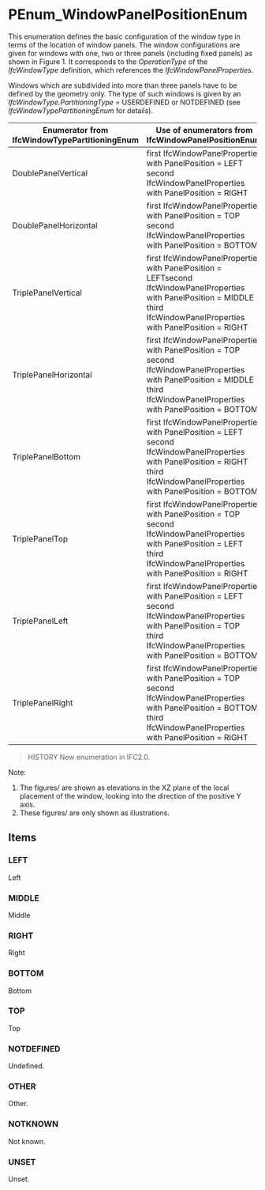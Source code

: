 # PEnum_WindowPanelPositionEnum

This enumeration defines the basic configuration of the window type in terms of the location of window panels. The window configurations are given for windows with one, two or three panels (including fixed panels) as shown in Figure 1. It corresponds to the _OperationType_ of the _IfcWindowType_ definition, which references the _IfcWindowPanelProperties_.

Windows which are subdivided into more than three panels have to be defined by the geometry only. The type of such windows is given by an _IfcWindowType.PartitioningType_ = USERDEFINED or NOTDEFINED (see _IfcWindowTypePartitioningEnum_ for details).

| Enumerator from IfcWindowTypePartitioningEnum | Use of enumerators from IfcWindowPanelPositionEnum | Figure |
| --- | --- | --- |
| DoublePanelVertical | first IfcWindowPanelProperties with PanelPosition = LEFT<br>second IfcWindowPanelProperties with PanelPosition = RIGHT | ![](../../../../figures/ifcwindowpanelpositionenum-fig01.gif) |
| DoublePanelHorizontal | first IfcWindowPanelProperties with PanelPosition = TOP<br>second IfcWindowPanelProperties with PanelPosition = BOTTOM | ![](../../../../figures/ifcwindowpanelpositionenum-fig02.gif) |
| TriplePanelVertical | first IfcWindowPanelProperties with PanelPosition = LEFT<be>second IfcWindowPanelProperties with PanelPosition = MIDDLE<br>third IfcWindowPanelProperties with PanelPosition = RIGHT | ![](../../../../figures/ifcwindowpanelpositionenum-fig03.gif) |
| TriplePanelHorizontal | first IfcWindowPanelProperties with PanelPosition = TOP<br>second IfcWindowPanelProperties with PanelPosition = MIDDLE<br>third IfcWindowPanelProperties with PanelPosition = BOTTOM | ![](../../../../figures/ifcwindowpanelpositionenum-fig04.gif) |
| TriplePanelBottom | first IfcWindowPanelProperties with PanelPosition = LEFT<br>second IfcWindowPanelProperties with PanelPosition = RIGHT<br>third IfcWindowPanelProperties with PanelPosition = BOTTOM | ![](../../../../figures/ifcwindowpanelpositionenum-fig05.gif) |
| TriplePanelTop | first IfcWindowPanelProperties with PanelPosition = TOP<br>second IfcWindowPanelProperties with PanelPosition = LEFT<br>third IfcWindowPanelProperties with PanelPosition = RIGHT | ![](../../../../figures/ifcwindowpanelpositionenum-fig06.gif) |
| TriplePanelLeft | first IfcWindowPanelProperties with PanelPosition = LEFT<br>second IfcWindowPanelProperties with PanelPosition = TOP<br>third IfcWindowPanelProperties with PanelPosition = BOTTOM | ![](../../../../figures/ifcwindowpanelpositionenum-fig07.gif) |
| TriplePanelRight | first IfcWindowPanelProperties with PanelPosition = TOP<br>second IfcWindowPanelProperties with PanelPosition = BOTTOM<br>third IfcWindowPanelProperties with PanelPosition = RIGHT | ![](../../../../figures/ifcwindowpanelpositionenum-fig08.gif) |

> HISTORY  New enumeration in IFC2.0.

Note:

1. The figures/ are shown as elevations in the XZ plane of the local placement of the window, looking into the direction of the positive Y axis.
2. These figures/ are only shown as illustrations.

## Items

### LEFT
Left

### MIDDLE
Middle

### RIGHT
Right

### BOTTOM
Bottom

### TOP
Top

### NOTDEFINED
Undefined.

### OTHER

Other.

### NOTKNOWN

Not known.

### UNSET

Unset.
